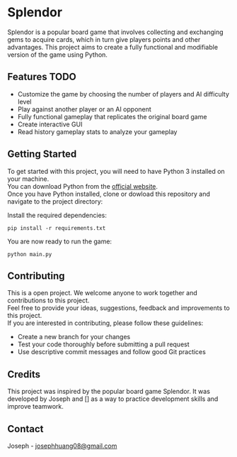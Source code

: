 # Splendor
Splendor is a popular board game that involves collecting and exchanging gems to acquire cards, which in turn give players points and other advantages. This project aims to create a fully functional and modifiable version of the game using Python.

## Features TODO
- Customize the game by choosing the number of players and AI difficulty level
- Play against another player or an AI opponent
- Fully functional gameplay that replicates the original board game
- Create interactive GUI
- Read history gameplay stats to analyze your gameplay

## Getting Started
To get started with this project, you will need to have Python 3 installed on your machine.  
You can download Python from the [official website](https://www.python.org/downloads/).  
Once you have Python installed, clone or dowload this repository and navigate to the project directory:

Install the required dependencies:
```
pip install -r requirements.txt
```

You are now ready to run the game:
```
python main.py
```

## Contributing
This is a open project. We welcome anyone to work together and contributions to this project.  
Feel free to provide your ideas, suggestions, feedback and improvements to this project.  
If you are interested in contributing, please follow these guidelines:
- Create a new branch for your changes
- Test your code thoroughly before submitting a pull request
- Use descriptive commit messages and follow good Git practices


## Credits
This project was inspired by the popular board game Splendor. It was developed by Joseph and [] as a way to practice development skills and improve teamwork.


## Contact
Joseph - josephhuang08@gmail.com